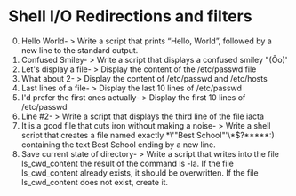 # Shell I/O Redirections and filters
0. Hello World- > Write a script that prints “Hello, World”, followed by a new line to the standard output.
1. Confused Smiley- > Write a script that displays a confused smiley "(Ôo)'
2. Let's display a file- > Display the content of the /etc/passwd file
3. What about 2- > Display the content of /etc/passwd and /etc/hosts
4. Last lines of a file- > Display the last 10 lines of /etc/passwd
5. I'd prefer the first ones actually- > Display the first 10 lines of /etc/passwd
6. Line #2- > Write a script that displays the third line of the file iacta
7. It is a good file that cuts iron without making a noise- > Write a shell script that creates a file named exactly \*\\'"Best School"\'\\*$\?\*\*\*\*\*:) containing the text Best School ending by a new line.
8. Save current state of directory- > Write a script that writes into the file ls_cwd_content the result of the command ls -la. If the file ls_cwd_content already exists, it should be overwritten. If the file ls_cwd_content does not exist, create it.

